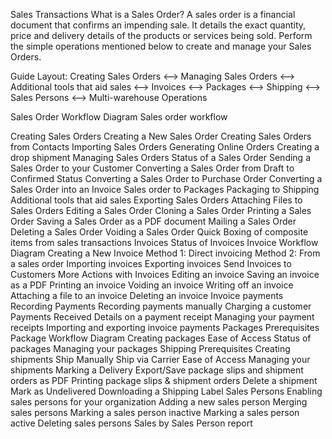 Sales Transactions
What is a Sales Order?
A sales order is a financial document that confirms an impending sale. It details the exact quantity, price and delivery details of the products or services being sold. Perform the simple operations mentioned below to create and manage your Sales Orders.

Guide Layout:
Creating Sales Orders <–> Managing Sales Orders <–> Additional tools that aid sales <–> Invoices <–> Packages <–> Shipping <–> Sales Persons <–> Multi-warehouse Operations

Sales Order Workflow Diagram
Sales order workflow

Creating Sales Orders
Creating a New Sales Order
Creating Sales Orders from Contacts
Importing Sales Orders
Generating Online Orders
Creating a drop shipment
Managing Sales Orders
Status of a Sales Order
Sending a Sales Order to your Customer
Converting a Sales Order from Draft to Confirmed Status
Converting a Sales Order to Purchase Order
Converting a Sales Order into an Invoice
Sales order to Packages
Packaging to Shipping
Additional tools that aid sales
Exporting Sales Orders
Attaching Files to Sales Orders
Editing a Sales Order
Cloning a Sales Order
Printing a Sales Order
Saving a Sales Order as a PDF document
Mailing a Sales Order
Deleting a Sales Order
Voiding a Sales Order
Quick Boxing of composite items from sales transactions
Invoices
Status of Invoices
Invoice Workflow Diagram
Creating a New Invoice
Method 1: Direct invoicing
Method 2: From a sales order
Importing invoices
Exporting invoices
Send Invoices to Customers
More Actions with Invoices
Editing an invoice
Saving an invoice as a PDF
Printing an invoice
Voiding an invoice
Writing off an invoice
Attaching a file to an invoice
Deleting an invoice
Invoice payments
Recording Payments
Recording payments manually
Charging a customer
Payments Received
Details on a payment receipt
Managing your payment receipts
Importing and exporting invoice payments
Packages
Prerequisites
Package Workflow Diagram
Creating packages
Ease of Access
Status of packages
Managing your packages
Shipping
Prerequisites
Creating shipments
Ship Manually
Ship via Carrier
Ease of Access
Managing your shipments
Marking a Delivery
Export/Save package slips and shipment orders as PDF
Printing package slips & shipment orders
Delete a shipment
Mark as Undelivered
Downloading a Shipping Label
Sales Persons
Enabling sales persons for your organization
Adding a new sales person
Merging sales persons
Marking a sales person inactive
Marking a sales person active
Deleting sales persons
Sales by Sales Person report